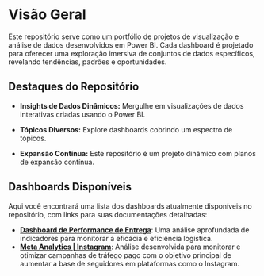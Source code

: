 # Visão Geral

Este repositório serve como um portfólio de projetos de visualização e análise de dados desenvolvidos em Power BI. Cada dashboard é projetado para oferecer uma exploração imersiva de conjuntos de dados específicos, revelando tendências, padrões e oportunidades.

## Destaques do Repositório

* **Insights de Dados Dinâmicos:** Mergulhe em visualizações de dados interativas criadas usando o Power BI.

* **Tópicos Diversos:** Explore dashboards cobrindo um espectro de tópicos.

* **Expansão Contínua:** Este repositório é um projeto dinâmico com planos de expansão contínua.

## Dashboards Disponíveis

Aqui você encontrará uma lista dos dashboards atualmente disponíveis no repositório, com links para suas documentações detalhadas:

* [**Dashboard de Performance de Entrega**](https://github.com/LRLeite/Dashboards/tree/main/Performance%20de%20Entregas): Uma análise aprofundada de indicadores para monitorar a eficácia e eficiência logística.
* [**Meta Analytics | Instagram**](https://github.com/LRLeite/Dashboards/tree/main/Meta%20Ads%20Analytics): Análise desenvolvida para monitorar e otimizar campanhas de tráfego pago com o objetivo principal de aumentar a base de seguidores em plataformas como o Instagram.

